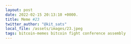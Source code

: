 ```yaml
---
layout: post
date: 2022-02-15 20:13:10 +0000.
title: Meme #23
twitter_author: "@kit_sats"
local_file: /assets/images/23.jpeg
tags: bitcoin-memes bitcoin fight conference assembly
---
```

